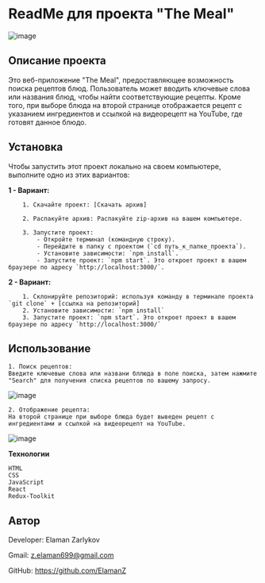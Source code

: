 # ReadMe для проекта "The Meal"
![image](https://github.com/ElamanZ/neobis-front-themeal/assets/110537470/db54c4fe-882f-49c7-bbeb-2f02526fb04c)

## Описание проекта

Это веб-приложение "The Meal", предоставляющее возможность поиска рецептов блюд.
Пользователь может вводить ключевые слова или названия блюд, чтобы найти соответствующие рецепты.
Кроме того, при выборе блюда на второй странице отображается рецепт с указанием ингредиентов и ссылкой на видеорецепт на YouTube, где готовят данное блюдо.

## Установка

Чтобы запустить этот проект локально на своем компьютере, выполните одно из этих вариантов:

**1 - Вариант:**

        1. Скачайте проект: [Скачать архив] 
  
        2. Распакуйте архив: Распакуйте zip-архив на вашем компьютере.
  
        3. Запустите проект:
            - Откройте терминал (командную строку).
            - Перейдите в папку с проектом (`cd путь_к_папке_проекта`).
            - Установите зависимости: `npm install`.
            - Запустите проект: `npm start`. Это откроет проект в вашем браузере по адресу `http://localhost:3000/`.

**2 - Вариант:**  

        1. Склонируйте репозиторий: используя команду в терминале проекта `git clone` + [ссылка на репозиторий]
        2. Установите зависимости: `npm install`
        3. Запустите проект: `npm start`. Это откроет проект в вашем браузере по адресу `http://localhost:3000/`

## Использование


    1. Поиск рецептов:
    Введите ключевые слова или названи бллюда в поле поиска, затем нажмите "Search" для получения списка рецептов по вашему запросу.

![image](https://github.com/ElamanZ/neobis-front-themeal/assets/110537470/8dc99b8b-4732-43e1-8acc-2b17b6cbc9d6)


    2. Отображение рецепта:
    На второй странице при выборе блюда будет выведен рецепт с ингредиентами и ссылкой на видеорецепт на YouTube.
    
![image](https://github.com/ElamanZ/neobis-front-themeal/assets/110537470/c34eaf9a-cc8a-43a7-bc15-ba99233254e8)


**Технологии**

    HTML
    CSS
    JavaScript
    React
    Redux-Toolkit

## Автор

   Developer: Elaman Zarlykov
   
   Gmail: z.elaman699@gmail.com
   
   GitHub: https://github.com/ElamanZ

